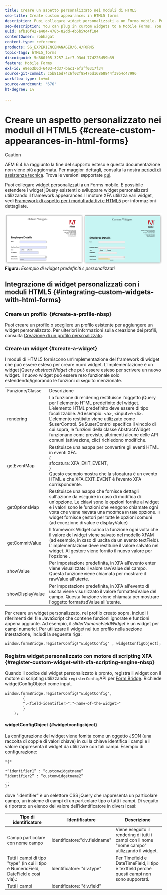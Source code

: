 ```yaml
---
title: Creare un aspetto personalizzato nei moduli di HTML5
seo-title: Create custom appearances in HTML5 forms
description: Puoi collegare widget personalizzati a un Forms mobile. Puoi estendere i widget jQuery esistenti o sviluppare widget personalizzati.
seo-description: You can plug in custom widgets to a Mobile Forms. You can extend existing jQuery Widgets or develop your own custom widgets.
uuid: afb16f42-e404-478b-82dd-4b5b59c4f184
contentOwner: robhagat
content-type: reference
products: SG_EXPERIENCEMANAGER/6.4/FORMS
topic-tags: hTML5_forms
discoiquuid: 5d860f05-3257-4cf7-93dd-77d226d59b39
feature: Mobile Forms
exl-id: e9e53b6d-6403-4d37-bac1-efaff0317f34
source-git-commit: c5b816d74c6f02f85476d16868844f39b4c47996
workflow-type: tm+mt
source-wordcount: '676'
ht-degree: 1%

---
```


# Creare un aspetto personalizzato nei moduli di HTML5 {#create-custom-appearances-in-html-forms}

>[!CAUTION]
>
>AEM 6.4 ha raggiunto la fine del supporto esteso e questa documentazione non viene più aggiornata. Per maggiori dettagli, consulta la nostra [periodi di assistenza tecnica](https://helpx.adobe.com/it/support/programs/eol-matrix.html). Trova le versioni supportate [qui](https://experienceleague.adobe.com/docs/).

Puoi collegare widget personalizzati a un Forms mobile. È possibile estendere i widget jQuery esistenti o sviluppare widget personalizzati utilizzando il framework appearances. Il motore XFA utilizza vari widget, vedi [Framework di aspetto per i moduli adattivi e HTML5](/help/forms/using/introduction-widgets.md) per informazioni dettagliate.

![Esempio di widget predefiniti e personalizzati](assets/custom-widgets.jpg)
**Figura:** *Esempio di widget predefiniti e personalizzati*

## Integrazione di widget personalizzati con i moduli HTML5 {#integrating-custom-widgets-with-html-forms}

### Creare un profilo  {#create-a-profile-nbsp}

Puoi creare un profilo o scegliere un profilo esistente per aggiungere un widget personalizzato. Per ulteriori informazioni sulla creazione dei profili, consulta [Creazione di un profilo personalizzato](/help/forms/using/custom-profile.md).

### Creare un widget {#create-a-widget}

I moduli di HTML5 forniscono un’implementazione del framework di widget che può essere esteso per creare nuovi widget. L’implementazione è un widget jQuery *abstractWidget* che può essere esteso per scrivere un nuovo widget. Il nuovo widget può essere reso funzionale solo estendendo/ignorando le funzioni di seguito menzionate.

<table> 
 <tbody> 
  <tr> 
   <td>Funzione/Classe</td> 
   <td>Descrizione</td> 
  </tr> 
  <tr> 
   <td>rendering</td> 
   <td>La funzione di rendering restituisce l'oggetto jQuery per l'elemento HTML predefinito del widget. L’elemento HTML predefinito deve essere di tipo focalizzabile. Ad esempio: &lt;a&gt;, &lt;input&gt;e &lt;li&gt;. L'elemento restituito viene utilizzato come $userControl. Se $userControl specifica il vincolo di cui sopra, le funzioni della classe AbstractWidget funzionano come previsto, altrimenti alcune delle API comuni (attivazione, clic) richiedono modifiche. </td> 
  </tr> 
  <tr> 
   <td>getEventMap</td> 
   <td>Restituisce una mappa per convertire gli eventi HTML in eventi XFA. <br /> {<br /> sfocatura: XFA_EXIT_EVENT,<br /> }<br /> Questo esempio mostra che la sfocatura è un evento HTML e che XFA_EXIT_EVENT è l’evento XFA corrispondente. </td> 
  </tr> 
  <tr> 
   <td>getOptionsMap</td> 
   <td>Restituisce una mappa che fornisce dettagli sull'azione da eseguire in caso di modifica di un'opzione. Le chiavi sono le opzioni fornite al widget e i valori sono le funzioni che vengono chiamate ogni volta che viene rilevata una modifica in tale opzione. Il widget fornisce gestori per tutte le opzioni comuni (ad eccezione di value e displayValue)</td> 
  </tr> 
  <tr> 
   <td>getCommitValue</td> 
   <td>Il framework Widget carica la funzione ogni volta che il valore del widget viene salvato nel modello XFAM (ad esempio, in caso di uscita da un evento textField). L'implementazione deve restituire il valore salvato nel widget. Al gestore viene fornito il nuovo valore per l’opzione .</td> 
  </tr> 
  <tr> 
   <td>showValue</td> 
   <td>Per impostazione predefinita, in XFA all’evento enter viene visualizzato il valore rawValue del campo. Questa funzione viene chiamata per mostrare il rawValue all'utente. </td> 
  </tr> 
  <tr> 
   <td>showDisplayValue</td> 
   <td>Per impostazione predefinita, in XFA all'evento di uscita viene visualizzato il valore formattedValue del campo. Questa funzione viene chiamata per mostrare l'oggetto formattedValue all'utente. </td> 
  </tr> 
 </tbody> 
</table>

Per creare un widget personalizzato, nel profilo creato sopra, includi i riferimenti del file JavaScript che contiene funzioni ignorate e funzioni appena aggiunte. Ad esempio, il *sliderNumericFieldWidget* è un widget per campi numerici. Per utilizzare il widget nel tuo profilo nella sezione intestazione, includi la seguente riga:

```
window.formBridge.registerConfig("widgetConfig" , widgetConfigObject);
```

### Registra widget personalizzato con motore di scripting XFA  {#register-custom-widget-with-xfa-scripting-engine-nbsp}

Quando il codice del widget personalizzato è pronto, registra il widget con il motore di scripting utilizzando `registerConfig`API per [Form Bridge](/help/forms/using/form-bridge-apis.md). Richiede widgetConfigObject come input.

```
window.formBridge.registerConfig("widgetConfig",
        {
        ".<field-identifier>":"<name-of-the-widget>"
        }
    );
```

#### widgetConfigObject {#widgetconfigobject}

La configurazione del widget viene fornita come un oggetto JSON (una raccolta di coppie di valori chiave) in cui la chiave identifica i campi e il valore rappresenta il widget da utilizzare con tali campi. Esempio di configurazione:

```
*{*

*“identifier1” : “customwidgetname”,  
“identifier2” : “customwidgetname2”,  
..  
}*
```

dove &quot;identifier&quot; è un selettore CSS jQuery che rappresenta un particolare campo, un insieme di campi di un particolare tipo o tutti i campi. Di seguito è riportato un elenco del valore dell’identificatore in diversi casi:

| Tipo di identificatore | Identificatore | Descrizione |
|---|---|---|
| Campo particolare con nome campo | Identificatore:&quot;div.fieldname&quot; | Viene eseguito il rendering di tutti i campi con il nome &quot;nome campo&quot; utilizzando il widget. |
| Tutti i campi di tipo &quot;type&quot; (in cui il tipo è NumericField, DateField e così via).: | Identificatore: &quot;div.type&quot; | Per Timefield e DateTimeField, il tipo è textfield perché questi campi non sono supportati. |
| Tutti i campi | Identificatore: &quot;div.field&quot; |  |
